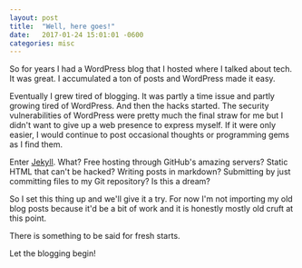 ```yaml
---
layout: post
title:  "Well, here goes!"
date:   2017-01-24 15:01:01 -0600
categories: misc
---
```


So for years I had a WordPress blog that I hosted where I talked about tech. It was great.
I accumulated a ton of posts and WordPress made it easy. 

Eventually I grew tired of blogging. It was partly a time issue and partly growing tired
of WordPress. And then the hacks started. The security vulnerabilities of WordPress were
pretty much the final straw for me but I didn't want to give up a web presence to 
express myself. If it were only easier, I would continue to post occasional thoughts or 
programming gems as I find them.

Enter [Jekyll](http://www.jekyllrb.com). What? Free hosting through GitHub's amazing 
servers? Static HTML that can't be hacked? Writing posts in markdown? Submitting by just
committing files to my Git repository? Is this a dream? 

So I set this thing up and we'll give it a try. For now I'm not importing my old blog
posts because it'd be a bit of work and it is honestly mostly old cruft at this point. 

There is something to be said for fresh starts.

Let the blogging begin!